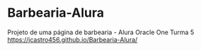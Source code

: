 # Barbearia-Alura
Projeto de uma página de barbearia - Alura Oracle One Turma 5
https://jcastro456.github.io/Barbearia-Alura/
